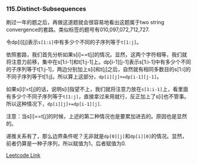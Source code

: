 ### 115.Distinct-Subsequences

刷过一年的题之后，再做这道题就会很容易地看出这题属于two string convergence的套路。类似标签的题号有010,097,072,712,727.

令dp[i][j]表示```s[1:i]```中有多少个不同的子序列等于```t[1:j]```。

依照套路，我们首先分析如果s[i]==t[j]的情况。显然，这两个字符相等，我们就将注意力前移，集中在s[1:i-1]和t[1:j-1]上。dp[i-1][j-1]表示s[1:i-1]中有多少个不同的子序列等于t[1:j-1]，两边分别加上s[i]和t[j]之后，自然就有相同多数目的s[1:i]的不同子序列等于t[1:j]。所以算上这部分，```dp[i][j]+=dp[i-1][j-1]```。

如果s[i]!=t[j]的话，说明s[i]指望不上，我们就将注意力放在```s[1:i-1]```上，看里面有多少个不同子序列等于```t[1:j]```，直接拿过来用就行，反正加上了s[i]也不管事。所以这种情况下，```dp[i][j]+=dp[i-1][j]```.

注意：当s[i]==t[j]的时候，上述的第二种情况也是要累加进去的。原因也是显然的。

递推关系有了，那么边界条件呢？无非就是```dp[0][j]```和```dp[i][0]```的情况。显然，前者仍算是一种子序列，所以赋值为1，后者赋值为0.




[Leetcode Link](https://leetcode.com/problems/distinct-subsequences)
